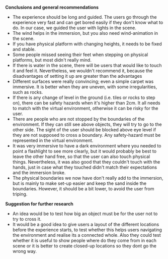 **Conclusions and general recommendations**
- The experience should be long and guided. The users go through the experience very fast and can get bored easily if they don't know what to do. In our case, we guided the user with lights in the scene. 
- The wind helps in the immersion, but you also need wind-animation in the scene. 
- If you have physical platform with changing heights, it needs to be fixed and stable.
- Some people missed seeing their feet when stepping on physical platforms, but most didn't really mind. 
- If there is water in the scene, there will be users that would like to touch it and feel it. Nevertheless, we wouldn't recommend it, because the disadvantages of setting it up are greater than the advantages
- Different surfaces were really convincing; even a simple carpet was immersive. It is better when they are uneven, with some irregularities, such as rocks. 
- If there is any change of level in the ground (i.e. tiles or rocks to step on), there can be safety hazards when it's higher than 2cm. It all needs to match with the virtual environment, otherwise it can be risky for the user. 
- There are people who are not stopped by the boundaries of the environment. If they can still see above objects, they will try to go to the other side. The sight of the user should be blocked above eye level if they are not supposed to cross a boundary. Any safety-hazard must be represented in the virtual environment.
- It was very immersive to have a dark environment where you needed to point a flashlight to see more clearly, but it would probably be best to leave the other hand free, so that the user can also touch physical things. Nevertheless, it was also good that they couldn't touch with the hands, just in case what they touched didn't match their expectations and the immersion broke.
- The physical boundaries we now have don't really add to the immersion, but is mainly to make set-up easier and keep the sand inside the boundaries. However, it should be a bit lower, to avoid the user from triping. 
 
**Suggestion for further research**
- An idea would be to test how big an object must be for the user not to try to cross it.
- It would be a good idea to give users a layout of the different locations before the experience starts, to test whether this helps users navigating the environment and realise its a connected whole. Also they could test whether it is useful to show people where do they come from in each scene or it is better to create closed-up locations so they dont go the wrong way.
